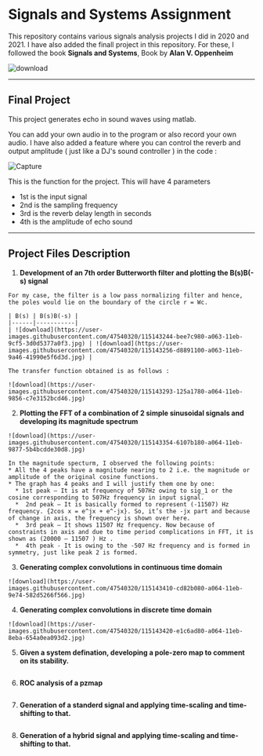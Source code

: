 # Signals and Systems Assignment

This repository contains various signals analysis projects I did in 2020 and 2021. I have also added the finall project in this repository. For these, I followed the book **Signals and Systems**, Book by **Alan V. Oppenheim**

![download](https://user-images.githubusercontent.com/47540320/115142847-88a94a80-a061-11eb-878f-788e19405bb8.jpg)

---

## Final Project

This project generates echo in sound waves using matlab.

You can add your own audio in to the program or also record your own audio. I have also added a feature where you can control the reverb and output amplitude ( just like a DJ's sound controller ) in the code : 

![Capture](https://user-images.githubusercontent.com/47540320/115142630-7aa6fa00-a060-11eb-8fe0-9611807dceee.JPG)

This is the function for the project. This will have 4 parameters
  * 1st is the input signal
  * 2nd is the sampling frequency
  * 3rd is the reverb delay length in seconds
  * 4th is the amplitude of echo sound

---

## Project Files Description

 1. **Development of an 7th order Butterworth filter and plotting the B(s)B(-s) signal**

```
For my case, the filter is a low pass normalizing filter and hence, the poles would lie on the boundary of the circle r = Wc.

| B(s) | B(s)B(-s) |
|------|-----------|
| ![download](https://user-images.githubusercontent.com/47540320/115143244-bee7c980-a063-11eb-9cf5-3d0d5377a0f3.jpg) | ![download](https://user-images.githubusercontent.com/47540320/115143256-d8891100-a063-11eb-9a46-41990e5f6d3d.jpg) |

The transfer function obtained is as follows :

![download](https://user-images.githubusercontent.com/47540320/115143293-125a1780-a064-11eb-9856-c7e3152bcd46.jpg)
```

 2. **Plotting the FFT of a combination of 2 simple sinusoidal signals and developing its magnitude spectrum**
 
 ```
 ![download](https://user-images.githubusercontent.com/47540320/115143354-6107b180-a064-11eb-9877-5b4bcdde30d8.jpg)

 In the magnitude specturm, I observed the following points:
 * All the 4 peaks have a magnitude nearing to 2 i.e. the magnitude or amplitude of the original cosine functions.
 * The graph has 4 peaks and I will justify them one by one:
   * 1st peak – It is at frequency of 507Hz owing to sig_1 or the cosine corresponding to 507Hz frequency in input signal.
   *  2nd peak – It is basically formed to represent (-11507) Hz frequency. {2cos x = e^jx + e^-jx}. So, it’s the -jx part and because of change in axis, the frequency is shown over here.
   *  3rd peak – It shows 11507 Hz frequency. Now because of constraints in axis and due to time period complications in FFT, it is shown as (20000 – 11507 ) Hz . 
   *  4th peak - It is owing to the -507 Hz frequency and is formed in symmetry, just like peak 2 is formed.

 ```
 
 3. **Generating complex convolutions in continuous time domain**
 
 ```
 ![download](https://user-images.githubusercontent.com/47540320/115143410-cd82b080-a064-11eb-9e74-582d5266f566.jpg)
 ```
 
 4. **Generating complex convolutions in discrete time domain**
 
 ```
 ![download](https://user-images.githubusercontent.com/47540320/115143420-e1c6ad80-a064-11eb-8eba-654a0ea093d2.jpg)
 ```
 
 5. **Given a system defination, developing a pole-zero map to comment on its stability.**
 
 ```
 ```
 
 6. **ROC analysis of a pzmap**
 
 ```
 ```
 
 7. **Generation of a standerd signal and applying time-scaling and time-shifting to that.**
 
 ```
 ```
 
 8. **Generation of a hybrid signal and applying time-scaling and time-shifting to that.**
 
 ```
 
 ```
